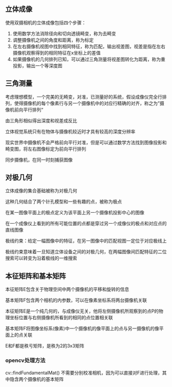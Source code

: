 



## 立体成像           

使用双摄相机的立体成像包括四个步骤：         

1. 使用数学方法消除径向和切向透镜畸变，称为去畸变      
2. 调整摄像机之间的角度和距离，称为标定        
3. 在左右摄像机视图中找到相同特征，称为匹配，输出视差图，视差是指在左右摄像机观察得到的相同特征在x坐标上的差值           
4. 如果摄像机的几何排列已知，可以通过三角测量将视差图转化为距离，称为重投影，输出一个等深度图          



## 三角测量          

考虑理想模型，一个完美的无畸变，对准，已测量好的系统，假设成像仪完全行排列，使得摄像机的每个像素行与另一个摄像机中的对应行精确的对齐，称之为”摄像机前向平行排列“     

由三角形相似得出深度和视差成反比        

立体视觉系统只有在物体与摄像机较近时才具有较高的深度分辨率        

现实世界中摄像机不会严格前向平行对准，但是可以通过数学方法找到图像投影和畸变图，将左右图像标定为前向平行排列       

同步摄像机，在同一时刻捕获图像        



## 对极几何         

立体成像的集合基础被称为对极几何         

这种几何结合了两个针孔模型和一些有趣的点，被称为极点        

在某一图像平面上的极点定义为该平面上另一个摄像机投影中心的图像             

在一个成像仪上看到的所有可能位置的点都是穿过另一个成像仪的极点和对应点的直线图像       

极线约束：给定一幅图像中的特征，在另一图像中的匹配视图一定位于对应极线上     

极线约束意味着一旦知道立体设备之间的对极几何，在两幅图像间匹配特征的二位搜索可以转变为沿着极线的一维搜索       



## 本征矩阵和基本矩阵          

本征矩阵E包含关于物理空间中两个摄像机的平移和旋转的信息     

基本矩阵F包含两个相机的内参数，可以在像素坐标系将两台摄像机关联        

本征矩阵E是一个纯几何的，与成像仪无关，他将左侧摄像机所观察到的点P的物理坐标位置与右侧摄像机所看到的相同的点位置相关联      

基本矩阵F将图像坐标系(像素)中一个摄像机的像平面上的点与另一摄像机的像平面上的点关联      



E和F都是秩亏矩阵，是秩为2的3x3矩阵       



### opencv处理方法           

cv::findFundamentalMat() 不需要分别校准相机，因为可以直接对F进行处理，其中隐含两个摄像机的基本矩阵               

















